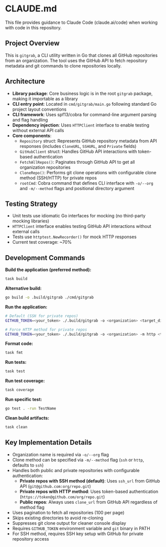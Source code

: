 # CLAUDE.md

This file provides guidance to Claude Code (claude.ai/code) when working with code in this repository.

## Project Overview

This is `gitgrab`, a CLI utility written in Go that clones all GitHub repositories from an organization. The tool uses the GitHub API to fetch repository metadata and git commands to clone repositories locally.

## Architecture

- **Library package**: Core business logic is in the root `gitgrab` package, making it importable as a library
- **CLI entry point**: Located in `cmd/gitgrab/main.go` following standard Go project layout conventions
- **CLI framework**: Uses spf13/cobra for command-line argument parsing and flag handling
- **Dependency injection**: Uses `HTTPClient` interface to enable testing without external API calls
- **Core components**:
  - `Repository` struct: Represents GitHub repository metadata from API responses (includes `CloneURL`, `SSHURL`, and `Private` fields)
  - `GitHubClient` struct: Handles GitHub API interactions with token-based authentication
  - `FetchAllRepos()`: Paginates through GitHub API to get all organization repositories
  - `CloneRepo()`: Performs git clone operations with configurable clone method (SSH/HTTP) for private repos
  - `rootCmd`: Cobra command that defines CLI interface with `-o/--org` and `-m/--method` flags and positional directory argument

## Testing Strategy

- Unit tests use idiomatic Go interfaces for mocking (no third-party mocking libraries)
- `HTTPClient` interface enables testing GitHub API interactions without external calls
- Tests use `httptest.NewRecorder()` for mock HTTP responses
- Current test coverage: ~70%

## Development Commands

**Build the application (preferred method):**
```bash
task build
```

**Alternative build:**
```bash
go build -o .build/gitgrab ./cmd/gitgrab
```

**Run the application:**
```bash
# Default (SSH for private repos)
GITHUB_TOKEN=<your_token> ./.build/gitgrab -o <organization> <target_directory>

# Force HTTP method for private repos
GITHUB_TOKEN=<your_token> ./.build/gitgrab -o <organization> -m http <target_directory>
```

**Format code:**
```bash
task fmt
```

**Run tests:**
```bash
task test
```

**Run test coverage:**
```bash
task coverage
```

**Run specific test:**
```bash
go test . -run TestName
```

**Clean build artifacts:**
```bash
task clean
```

## Key Implementation Details

- Organization name is required via `-o/--org` flag
- Clone method can be specified via `-m/--method` flag (`ssh` or `http`, defaults to `ssh`)
- Handles both public and private repositories with configurable authentication:
  - **Private repos with SSH method (default)**: Uses `ssh_url` from GitHub API (`git@github.com:org/repo.git`)
  - **Private repos with HTTP method**: Uses token-based authentication (`https://token@github.com/org/repo.git`)
  - **Public repos**: Always uses `clone_url` from GitHub API regardless of method flag
- Uses pagination to fetch all repositories (100 per page)
- Skips existing directories to avoid re-cloning
- Suppresses git clone output for cleaner console display
- Requires `GITHUB_TOKEN` environment variable and `git` binary in PATH
- For SSH method, requires SSH key setup with GitHub for private repository access